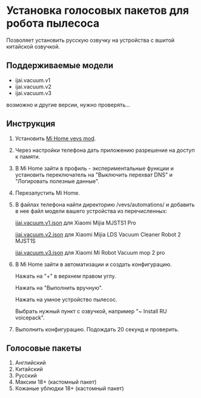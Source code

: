 # Установка голосовых пакетов для робота пылесоса

Позволяет установить русскую озвучку на устройства с вшитой китайской озвучкой.

## Поддерживаемые модели

* ijai.vacuum.v1
* ijai.vacuum.v2
* ijai.vacuum.v3

возможно и другие версии, нужно проверять...

## Инструкция

1. Установить [Mi Home vevs mod](https://www.vevs.me/2017/11/mi-home.html).
2. Через настройки телефона дать приложению разрешение на доступ к памяти.
3. В Mi Home зайти в профиль - экспериментальные функции и установить переключатель на "Выключить перехват DNS" и "Логировать полезные данные".
4. Перезапустить Mi Home.
5. В файлах телефона найти директорию /vevs/automations/ и добавить в нее файл модели вашего устройства из перечисленных:
   
   [ijai.vacuum.v1.json](https://github.com/Q0/ijai.vacuum/raw/master/ijai.vacuum.v1.json) для Xiaomi Mijia MJSTS1 Pro
   
   [ijai.vacuum.v2.json](https://github.com/Q0/ijai.vacuum/raw/master/ijai.vacuum.v2.json) для Xiaomi Mijia LDS Vacuum Cleaner Robot 2 MJST1S

   [ijai.vacuum.v3.json](https://github.com/Q0/ijai.vacuum/raw/master/ijai.vacuum.v3.json) для Xiaomi Mi Robot Vacuum mop 2 pro
   

6. В Mi Home зайти в автоматизации и создать конфигурацию. 
   
   Нажать на "+" в верхнем правом углу.
   
   Нажать на "Выполнить вручную".

   Нажать на умное устройство пылесос.
   
   Выбрать нужный пункт с озвучкой, например "~ Install RU voicepack".

7. Выполнить конфигурацию. Подождать 20 секунд и проверить.

## Голосовые пакеты

1. Английский
2. Китайский
3. Русский
4. Максим 18+ (кастомный пакет)
5. Кожаные ублюдки 18+ (кастомный пакет)